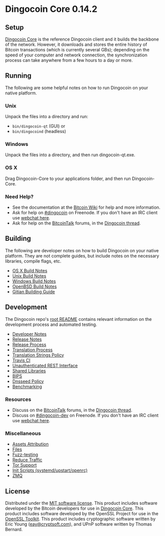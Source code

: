 Dingocoin Core 0.14.2
=====================

Setup
---------------------
[Dingocoin Core](http://dingocoin.com/) is the reference Dingocoin client and it builds the backbone of the network. However, it downloads and stores the entire history of Bitcoin transactions (which is currently several GBs); depending on the speed of your computer and network connection, the synchronization process can take anywhere from a few hours to a day or more.

Running
---------------------
The following are some helpful notes on how to run Dingocoin on your native platform.

### Unix

Unpack the files into a directory and run:

- `bin/dingocoin-qt` (GUI) or
- `bin/dingocoind` (headless)

### Windows

Unpack the files into a directory, and then run dingocoin-qt.exe.

### OS X

Drag Dingocoin-Core to your applications folder, and then run Dingocoin-Core.

### Need Help?

* See the documentation at the [Bitcoin Wiki](https://en.bitcoin.it/wiki/Main_Page)
for help and more information.
* Ask for help on [#dingocoin](http://webchat.freenode.net?channels=dingocoin) on Freenode. If you don't have an IRC client use [webchat here](http://webchat.freenode.net?channels=dingocoin).
* Ask for help on the [BitcoinTalk](https://bitcointalk.org/) forums, in the [Dingocoin thread](https://bitcointalk.org/index.php?topic=361813.0).

Building
---------------------
The following are developer notes on how to build Dingocoin on your native platform. They are not complete guides, but include notes on the necessary libraries, compile flags, etc.

- [OS X Build Notes](build-osx.md)
- [Unix Build Notes](build-unix.md)
- [Windows Build Notes](build-windows.md)
- [OpenBSD Build Notes](build-openbsd.md)
- [Gitian Building Guide](gitian-building.md)

Development
---------------------
The Dingocoin repo's [root README](/README.md) contains relevant information on the development process and automated testing.

- [Developer Notes](developer-notes.md)
- [Release Notes](release-notes.md)
- [Release Process](release-process.md)
- [Translation Process](translation_process.md)
- [Translation Strings Policy](translation_strings_policy.md)
- [Travis CI](travis-ci.md)
- [Unauthenticated REST Interface](REST-interface.md)
- [Shared Libraries](shared-libraries.md)
- [BIPS](bips.md)
- [Dnsseed Policy](dnsseed-policy.md)
- [Benchmarking](benchmarking.md)

### Resources
* Discuss on the [BitcoinTalk](https://bitcointalk.org/) forums, in the [Dingocoin thread](https://bitcointalk.org/index.php?topic=361813.0).
* Discuss on [#dingocoin-dev](http://webchat.freenode.net/?channels=dingocoin-dev) on Freenode. If you don't have an IRC client use [webchat here](http://webchat.freenode.net/?channels=dingocoin-dev).

### Miscellaneous
- [Assets Attribution](assets-attribution.md)
- [Files](files.md)
- [Fuzz-testing](fuzzing.md)
- [Reduce Traffic](reduce-traffic.md)
- [Tor Support](tor.md)
- [Init Scripts (systemd/upstart/openrc)](init.md)
- [ZMQ](zmq.md)

License
---------------------
Distributed under the [MIT software license](/COPYING).
This product includes software developed by the Bitcoin developers for use in [Dingocoin Core](https://www.bitcoin.org/). 
This product includes software developed by the OpenSSL Project for use in the [OpenSSL Toolkit](https://www.openssl.org/). This product includes
cryptographic software written by Eric Young ([eay@cryptsoft.com](mailto:eay@cryptsoft.com)), and UPnP software written by Thomas Bernard.
